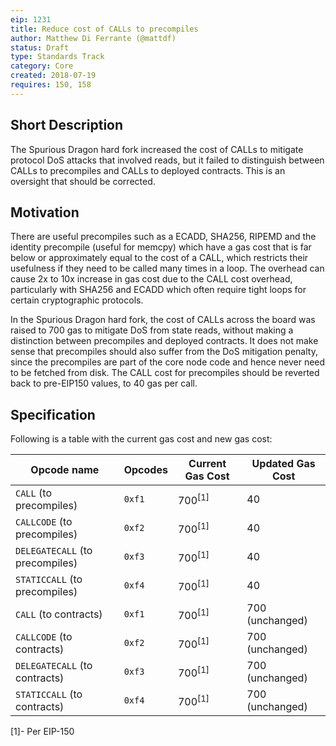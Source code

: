 ```yaml
---
eip: 1231
title: Reduce cost of CALLs to precompiles
author: Matthew Di Ferrante (@mattdf)
status: Draft
type: Standards Track
category: Core
created: 2018-07-19
requires: 150, 158
---
```


## Short Description

The Spurious Dragon hard fork increased the cost of CALLs to mitigate protocol DoS attacks that involved reads, but it failed to distinguish between CALLs to precompiles and CALLs to deployed contracts. This is an oversight that should be corrected.

## Motivation

There are useful precompiles such as a ECADD, SHA256, RIPEMD and the identity precompile (useful for memcpy) which have a gas cost that is far below or approximately equal to the cost of a CALL, which restricts their usefulness if they need to be called many times in a loop. The overhead can cause 2x to 10x increase in gas cost due to the CALL cost overhead, particularly with SHA256 and ECADD which often require tight loops for certain cryptographic protocols.

In the Spurious Dragon hard fork, the cost of CALLs across the board was raised to 700 gas to mitigate DoS from state reads, without making a distinction between precompiles and deployed contracts. It does not make sense that precompiles should also suffer from the DoS mitigation penalty, since the precompiles are part of the core node code and hence never need to be fetched from disk. The CALL cost for precompiles should be reverted back to pre-EIP150 values, to 40 gas per call.

## Specification

Following is a table with the current gas cost and new gas cost:

| Opcode name                    | Opcodes   | Current Gas Cost               | Updated Gas Cost    |
| ------------------------------ | --------- | -----------------------------  | ------------------- |
| `CALL` (to precompiles)        | `0xf1`    | 700<sup>[1]</sup>              | 40                  |
| `CALLCODE` (to precompiles)    | `0xf2`    | 700<sup>[1]</sup>              | 40                  |
| `DELEGATECALL` (to precompiles)| `0xf3`    | 700<sup>[1]</sup>              | 40                  |
| `STATICCALL` (to precompiles)  | `0xf4`    | 700<sup>[1]</sup>              | 40                  |
| `CALL` (to contracts)          | `0xf1`    | 700<sup>[1]</sup>              | 700  (unchanged)    |
| `CALLCODE` (to contracts)      | `0xf2`    | 700<sup>[1]</sup>              | 700  (unchanged)    |
| `DELEGATECALL` (to contracts)  | `0xf3`    | 700<sup>[1]</sup>              | 700  (unchanged)    |
| `STATICCALL` (to contracts)    | `0xf4`    | 700<sup>[1]</sup>              | 700  (unchanged)    |


[1]- Per EIP-150

